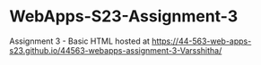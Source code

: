 # WebApps-S23-Assignment-3
Assignment 3 - Basic HTML
hosted at https://44-563-web-apps-s23.github.io/44563-webapps-assignment-3-Varsshitha/
